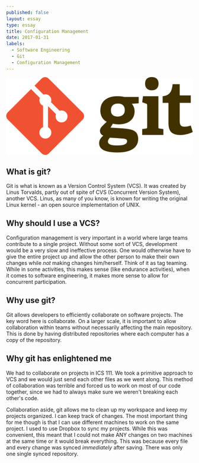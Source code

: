 ```yaml
---
published: false
layout: essay
type: essay
title: Configuration Management
date: 2017-01-31
labels:
  - Software Engineering
  - Git
  - Configuration Management
---
```


<img class="ui tiny right spaced image" src="../images/git-logo.png">

## What is git?

Git is what is known as a Version Control System (VCS). It was created by Linus Torvalds, partly out of spite of CVS (Concurrent Version System), another VCS. Linus, as many of you know, is known for writing the original Linux kernel - an open source implementation of UNIX.

## Why should I use a VCS?
Configuration management is very important in a world where large teams contribute to a single project. Without some sort of VCS, development would be a very slow and ineffective process. One would otherwise have to give the entire project up and allow the other person to make their own changes while *not* making changes him/herself. Think of it as tag teaming. While in some activities, this makes sense (like endurance activities), when it comes to software engineering, it makes more sense to allow for concurrent participation.

## Why use git?
Git allows developers to efficiently collaborate on software projects. The key word here is collaborate. On a larger scale, it is important to allow collaboration within teams without necessarily affecting the main repository. This is done by having distributed repositories where each computer has a copy of the repository.

## Why git has enlightened me
We had to collaborate on projects in ICS 111. We took a primitive approach to VCS and we would just send each other files as we went along. This method of collaboration was terrible and forced us to work on most of our code together, since we had to always make sure we weren't breaking each other's code.

Collaboration aside, git allows me to clean up my workspace and keep my projects organized. I can keep track of changes. The most important thing for me though is that I can use different machines to work on the same project. I used to use Dropbox to sync my projects. While this was convenient, this meant that I could not make ANY changes on two machines at the same time or it would break everything. This was because every file and every change was synced *immediately* after saving. There was only one single synced repository.
